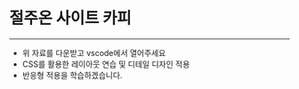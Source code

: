 # 절주온 사이트 카피
-------------------------
+ 위 자료를 다운받고 vscode에서 열어주세요
+ CSS를 활용한 레이아웃 연습 및 디테일 디자인 적용
+ 반응형 적용을 학습하겠습니다.
